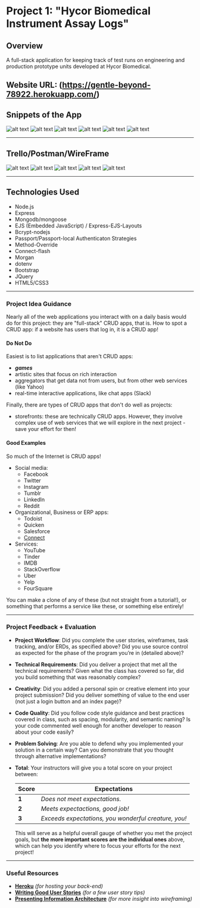 # Project 1: "Hycor Biomedical Instrument Assay Logs"

## Overview

A full-stack application for keeping track of test runs on engineering and production prototype units developed at Hycor Biomedical. 


Website URL: (https://gentle-beyond-78922.herokuapp.com/)
---


## Snippets of the App

![alt text](https://i.imgur.com/sko2THv.png)
![alt text](https://i.imgur.com/nkEaZWK.png)
![alt text](https://i.imgur.com/7aqCuEp.png)
![alt text](https://i.imgur.com/2cIx47f.png)
![alt text](https://i.imgur.com/g1xquxu.png)
![alt text](https://i.imgur.com/vUpTyUh.png)

---

## Trello/Postman/WireFrame

![alt text](https://i.imgur.com/KCE4o1D.jpg)
![alt text](https://i.imgur.com/wrHfPwJ.jpg)
![alt text](https://i.imgur.com/0T0fyW3.png)
![alt text](https://i.imgur.com/8fomvf6.png)
![alt text](https://i.imgur.com/1cT6x4t.png)

---

## Technologies Used

  - Node.js
  - Express
  - Mongodb/mongoose
  - EJS (Embedded JavaScript) / Express-EJS-Layouts
  - Bcrypt-nodejs
  - Passport/Passport-local Authenticaton Strategies
  - Method-Override
  - Connect-flash
  - Morgan
  - dotenv
  - Bootstrap
  - JQuery
  - HTML5/CSS3

---

### Project Idea Guidance

Nearly all of the web applications you interact with on a daily basis would do for this project: they are "full-stack" CRUD apps, that is. How to spot a CRUD app: if a website has users that log in, it is a CRUD app!

#### Do Not Do

Easiest is to list applications that aren't CRUD apps:

- ***games***
- artistic sites that focus on rich interaction
- aggregators that get data not from users, but from other web services (like Yahoo)
- real-time interactive applications, like chat apps (Slack)

Finally, there are types of CRUD apps that don't do well as projects:

- storefronts: these are technically CRUD apps. However, they involve complex use of web services that we will explore in the next project - save your effort for then!

#### Good Examples

So much of the Internet is CRUD apps!

- Social media:
  - Facebook
  - Twitter
  - Instagram
  - Tumblr
  - LinkedIn
  - Reddit
- Organizational, Business or ERP apps:
  - Todoist
  - Quicken
  - Salesforce
  - [Connect](http://www.getconnectapp.com)
- Services:
  - YouTube
  - Tinder
  - IMDB
  - StackOverflow
  - Uber
  - Yelp
  - FourSquare

You can make a clone of any of these (but not straight from a tutorial!), or something that performs a
service like these, or something else entirely!

---

### Project Feedback + Evaluation

- __Project Workflow__: Did you complete the user stories, wireframes, task tracking, and/or ERDs, as specified above? Did you use source control as expected for the phase of the program you’re in (detailed above)?

- __Technical Requirements__: Did you deliver a project that met all the technical requirements? Given what the class has covered so far, did you build something that was reasonably complex?

- __Creativity__: Did you added a personal spin or creative element into your project submission? Did you deliver something of value to the end user (not just a login button and an index page)?

- __Code Quality__: Did you follow code style guidance and best practices covered in class, such as spacing, modularity, and semantic naming? Is your code commented well enough for another developer to reason about your code easily?

- __Problem Solving__: Are you able to defend why you implemented your solution in a certain way? Can you demonstrate that you thought through alternative implementations?

- __Total__: Your instructors will give you a total score on your project between:

  | Score | Expectations                                         |
  | ----- | ---------------------------------------------------- |
  | **1** | _Does not meet expectations._                        |
  | **2** | _Meets expectactions, good job!_                     |
  | **3** | _Exceeds expectations, you wonderful creature, you!_ |

  This will serve as a helpful overall gauge of whether you met the project goals, but __the more important scores are the individual ones__ above, which can help you identify where to focus your efforts for the next project!

---

### Useful Resources

* **[Heroku](http://www.heroku.com)** _(for hosting your back-end)_
* **[Writing Good User Stories](http://www.mariaemerson.com/user-stories/)** _(for a few user story tips)_
* **[Presenting Information Architecture](http://webstyleguide.com/wsg3/3-information-architecture/4-presenting-information.html)** _(for more insight into wireframing)_
